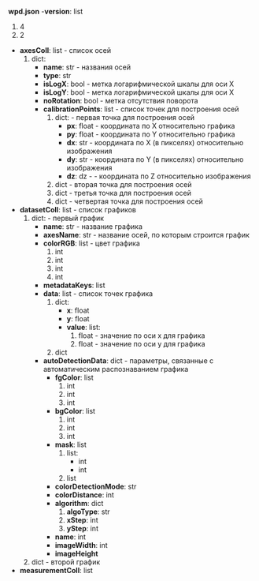 **wpd.json**
-**version**: list
  1. 4
  2. 2
- **axesColl**: list - список осей
  1. dict:
     - **name**: str - названия осей
     - **type**: str
     - **isLogX**: bool - метка логарифмической шкалы для оси X
     - **isLogY**: bool - метка логарифмической шкалы для оси X
     - **noRotation**: bool - метка отсутствия поворота
     - **calibrationPoints**: list - список точек для построения осей
       1. dict: - первая точка для построения осей
          - **px**: float - координата по X относительно графика
          - **py**: float - координата по Y относительно графика
          - **dx**: str - координата по X (в пикселях) относительно изображения 
          - **dy**: str - координата по Y (в пикселях) относительно изображения 
          - **dz**: dz - - координата по Z относительно изображения 
       2. dict - вторая точка для построения осей
       3. dict - третья точка для построения осей
       4. dict - четвертая точка для построения осей
- **datasetColl**: list - список графиков
  1. dict: - первый график
     - **name**: str - название графика
     - **axesName**: str - название осей, по которым строится график
     - **colorRGB**: list - цвет графика
       1. int
       2. int
       3. int
       4. int
     - **metadataKeys**: list
     - **data**: list - список точек графика
       1. dict:
          - **x**: float
          - **y**: float
          - **value**: list:
            1. float - значение по оси x для графика
            2. float - значение по оси y для графика
       2. dict
     - **autoDetectionData**: dict - параметры, связанные с автоматическим распознаванием графика
       - **fgColor**: list
         1. int
         2. int
         3. int
       - **bgColor**: list
         1. int
         2. int
         3. int
       - **mask**: list
         1. list:
            - int
            - int
         2. list
       - **colorDetectionMode**: str
       - **colorDistance**: int
       - **algorithm**: dict
         1. **algoType**: str
         2. **xStep**: int
         3. **yStep**: int
       - **name**: int
       - **imageWidth**: int
       - **imageHeight**
  2. dict - второй график
- **measurementColl**: list 